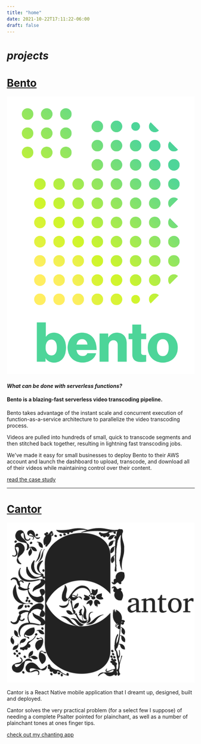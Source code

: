 ```yaml
---
title: "home"
date: 2021-10-22T17:11:22-06:00
draft: false
---
```


# _projects_

# [Bento](https://bento-video.github.io/)
![Bento icon](Bento.png)  

#### _What can be done with serverless functions?_

#### Bento is a blazing-fast serverless video transcoding pipeline.

Bento takes advantage of the instant scale and concurrent execution of function-as-a-service architecture to parallelize 
the video transcoding process.

Videos are pulled into hundreds of small, quick to transcode segments and then stitched back together, resulting in 
lightning fast transcoding jobs.

We've made it easy for small businesses to deploy Bento to their AWS account and launch the dashboard to upload, 
transcode, and download all of their videos while maintaining control over their content.

[read the case study](https://bento-video.github.io/)

---
# [Cantor](https://cantorpsalms.app/)
![Cantor icon](Cantor.png)

Cantor is a React Native mobile application that I dreamt up, designed, built and deployed.

Cantor solves the very practical problem (for a select few I suppose) of needing a complete Psalter pointed for plainchant, as well as 
a number of plainchant tones at ones finger tips.

[check out my chanting app](https://cantorpsalms.app/)
